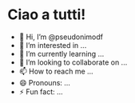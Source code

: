 # Ciao a tutti!

- 👋 Hi, I’m @pseudonimodf
- 👀 I’m interested in ...
- 🌱 I’m currently learning ...
- 💞️ I’m looking to collaborate on ...
- 📫 How to reach me ...
- 😄 Pronouns: ...
- ⚡ Fun fact: ...

<!---
pseudonimodf/pseudonimodf is a ✨ special ✨ repository because its `README.md` (this file) appears on your GitHub profile.
You can click the Preview link to take a look at your changes.
--->
